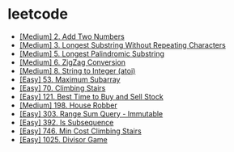# leetcode

* [[Medium] 2. Add Two Numbers](https://leetcode.com/problems/add-two-numbers/)
* [[Medium] 3. Longest Substring Without Repeating Characters](https://leetcode.com/problems/longest-substring-without-repeating-characters/)
* [[Medium] 5. Longest Palindromic Substring](https://leetcode.com/problems/longest-palindromic-substring/)
* [[Medium] 6. ZigZag Conversion](https://leetcode.com/problems/zigzag-conversion/)
* [[Medium] 8. String to Integer (atoi)](https://leetcode.com/problems/string-to-integer-atoi/)
* [[Easy] 53. Maximum Subarray](https://leetcode.com/problems/maximum-subarray/)
* [[Easy] 70. Climbing Stairs](https://leetcode.com/problems/climbing-stairs/)
* [[Easy] 121. Best Time to Buy and Sell Stock](https://leetcode.com/problems/best-time-to-buy-and-sell-stock/)
* [[Medium] 198. House Robber](https://leetcode.com/problems/house-robber/)
* [[Easy] 303. Range Sum Query - Immutable](https://leetcode.com/problems/range-sum-query-immutable/)
* [[Easy] 392. Is Subsequence](https://leetcode.com/problems/is-subsequence/)
* [[Easy] 746. Min Cost Climbing Stairs](https://leetcode.com/problems/min-cost-climbing-stairs/)
* [[Easy] 1025. Divisor Game](https://leetcode.com/problems/divisor-game/)

